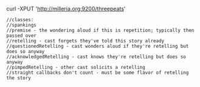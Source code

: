curl -XPUT 'http://milleria.org:9200/threepeats'

    //classes:
    //spankings
    //premise - the wondering aloud if this is repetition; typically then passed over
    //retelling - cast forgets they've told this story already
    //questionedRetelling - cast wonders aloud if they're retelling but does so anyway
    //acknowledgedRetelling - cast knows they're retelling but does so anyway
    //pimpedRetelling - other cast solicits a retelling
    //straight callbacks don't count - must be some flavor of retelling the story
